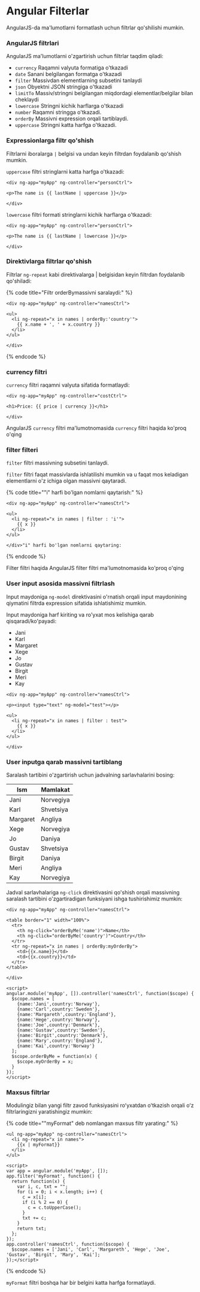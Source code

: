 # Angular Filterlar

AngularJS-da ma'lumotlarni formatlash uchun filtrlar qo'shilishi mumkin.

### AngularJS filtrlari

AngularJS ma'lumotlarni o'zgartirish uchun filtrlar taqdim qiladi:

* `currency` Raqamni valyuta formatiga o'tkazadi
* `date` Sanani belgilangan formatga o'tkazadi
* `filter` Massivdan elementlarning subsetini tanlaydi
* `json` Obyektni JSON stringiga o'tkazadi
* `limitTo` Massiv/stringni belgilangan miqdordagi elementlar/belgilar bilan cheklaydi
* `lowercase` Stringni kichik harflarga o'tkazadi&#x20;
* `number` Raqamni stringga o'tkazadi.
* `orderBy` Massivni expression orqali tartiblaydi.
* `uppercase` Stringni katta harfga o'tkazadi.

### Expressionlarga filtr qo'shish

Filtrlarni iboralarga `|` belgisi va undan keyin filtrdan foydalanib qoʻshish mumkin.

`uppercase` filtri stringlarni katta harfga o'tkazadi:

```
<div ng-app="myApp" ng-controller="personCtrl">

<p>The name is {{ lastName | uppercase }}</p>

</div>
```

`lowercase` filtri formati stringlarni kichik harflarga o'tkazadi:

```
<div ng-app="myApp" ng-controller="personCtrl">

<p>The name is {{ lastName | lowercase }}</p>

</div>
```

### Direktivlarga filtrlar qo'shish

Filtrlar `ng-repeat` kabi direktivalarga | belgisidan keyin filtrdan foydalanib qo'shiladi:

{% code title="Filtr orderBymassivni saralaydi:" %}
```
<div ng-app="myApp" ng-controller="namesCtrl">

<ul>
  <li ng-repeat="x in names | orderBy:'country'">
    {{ x.name + ', ' + x.country }}
  </li>
</ul>

</div>
```
{% endcode %}

### currency filtri

`currency` filtri raqamni valyuta sifatida formatlaydi:

```
<div ng-app="myApp" ng-controller="costCtrl">

<h1>Price: {{ price | currency }}</h1>

</div>
```

AngularJS `currency` filtri ma'lumotnomasida `currency` filtri haqida ko'proq o'qing

### filter filteri

`filter` filtri massivning subsetini tanlaydi.

`filter` filtri faqat massivlarda ishlatilishi mumkin va u faqat mos keladigan elementlarni o'z ichiga olgan massivni qaytaradi.

{% code title=""i" harfi bo'lgan nomlarni qaytarish:" %}
```
<div ng-app="myApp" ng-controller="namesCtrl">

<ul>
  <li ng-repeat="x in names | filter : 'i'">
    {{ x }}
  </li>
</ul>

</div>"i" harfi bo'lgan nomlarni qaytaring:
```
{% endcode %}

Filter filtri haqida AngularJS filter filtri ma'lumotnomasida ko'proq o'qing

### User input asosida massivni filtrlash

Input maydoniga `ng-model` direktivasini o'rnatish orqali input maydonining qiymatini filtrda expression sifatida ishlatishimiz mumkin.

Input maydoniga harf kiriting va ro'yxat mos kelishiga qarab qisqaradi/ko'payadi:

* Jani
* Karl
* Margaret
* Xege
* Jo
* Gustav
* Birgit
* Meri
* Kay

```
<div ng-app="myApp" ng-controller="namesCtrl">

<p><input type="text" ng-model="test"></p>

<ul>
  <li ng-repeat="x in names | filter : test">
    {{ x }}
  </li>
</ul>

</div>
```

### User inputga qarab massivni tartiblang

Saralash tartibini o'zgartirish uchun jadvalning sarlavhalarini bosing:

| Ism      | Mamlakat  |
| -------- | --------- |
| Jani     | Norvegiya |
| Karl     | Shvetsiya |
| Margaret | Angliya   |
| Xege     | Norvegiya |
| Jo       | Daniya    |
| Gustav   | Shvetsiya |
| Birgit   | Daniya    |
| Meri     | Angliya   |
| Kay      | Norvegiya |

Jadval sarlavhalariga `ng-click` direktivasini qo'shish orqali massivning saralash tartibini o'zgartiradigan funksiyani ishga tushirishimiz mumkin:

```
<div ng-app="myApp" ng-controller="namesCtrl">

<table border="1" width="100%">
  <tr>
    <th ng-click="orderByMe('name')">Name</th>
    <th ng-click="orderByMe('country')">Country</th>
  </tr>
  <tr ng-repeat="x in names | orderBy:myOrderBy">
    <td>{{x.name}}</td>
    <td>{{x.country}}</td>
  </tr>
</table>

</div>

<script>
angular.module('myApp', []).controller('namesCtrl', function($scope) {
  $scope.names = [
    {name:'Jani',country:'Norway'},
    {name:'Carl',country:'Sweden'},
    {name:'Margareth',country:'England'},
    {name:'Hege',country:'Norway'},
    {name:'Joe',country:'Denmark'},
    {name:'Gustav',country:'Sweden'},
    {name:'Birgit',country:'Denmark'},
    {name:'Mary',country:'England'},
    {name:'Kai',country:'Norway'}
  ];
  $scope.orderByMe = function(x) {
    $scope.myOrderBy = x;
  }
});
</script>
```

### Maxsus filtrlar

Modulingiz bilan yangi filtr zavod funksiyasini roʻyxatdan oʻtkazish orqali oʻz filtrlaringizni yaratishingiz mumkin:

{% code title=""myFormat" deb nomlangan maxsus filtr yarating:" %}
```
<ul ng-app="myApp" ng-controller="namesCtrl">
  <li ng-repeat="x in names">
    {{x | myFormat}}
  </li>
</ul>

<script>
var app = angular.module('myApp', []);
app.filter('myFormat', function() {
  return function(x) {
    var i, c, txt = "";
    for (i = 0; i < x.length; i++) {
      c = x[i];
      if (i % 2 == 0) {
        c = c.toUpperCase();
      }
      txt += c;
    }
    return txt;
  };
});
app.controller('namesCtrl', function($scope) {
  $scope.names = ['Jani', 'Carl', 'Margareth', 'Hege', 'Joe', 'Gustav', 'Birgit', 'Mary', 'Kai'];
});</script>
```
{% endcode %}

`myFormat` filtri boshqa har bir belgini katta harfga formatlaydi.
